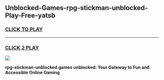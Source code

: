 
## Unblocked-Games-rpg-stickman-unblocked-Play-Free-yatsb
<h3>
<a href="https://premium76.site?title=rpg-stickman-unblocked&ref=23A">CLICK TO PLAY</a></h3>
<hr>

<h3>
<a href="https://premium76.site?title=rpg-stickman-unblocked&ref=23A">CLICK 2 PLAY</a>
  
</h3>

<a href="https://premium76.site?title=rpg-stickman-unblocked&ref=23A"><img src="https://clearcache.store/games.png"></a>


**rpg-stickman-unblocked games unblocked: Your Gateway to Fun and Accessible Online Gaming**
